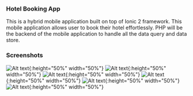 ### Hotel Booking App

This is a hybrid mobile application built on top of Ionic 2 framework. This mobile application allows user to book their hotel effortlessly. PHP will be the backend of the mobile application to handle all the data query and data store.

### Screenshots

![Alt text](/mobile/1.PNG){:height="50%" width="50%"}
![Alt text](/mobile/2.PNG){:height="50%" width="50%"}
![Alt text](/mobile/3.PNG){:height="50%" width="50%"}
![Alt text](/mobile/4.PNG){:height="50%" width="50%"}
![Alt text](/mobile/5.PNG){:height="50%" width="50%"}
![Alt text](/mobile/6.PNG){:height="50%" width="50%"}
